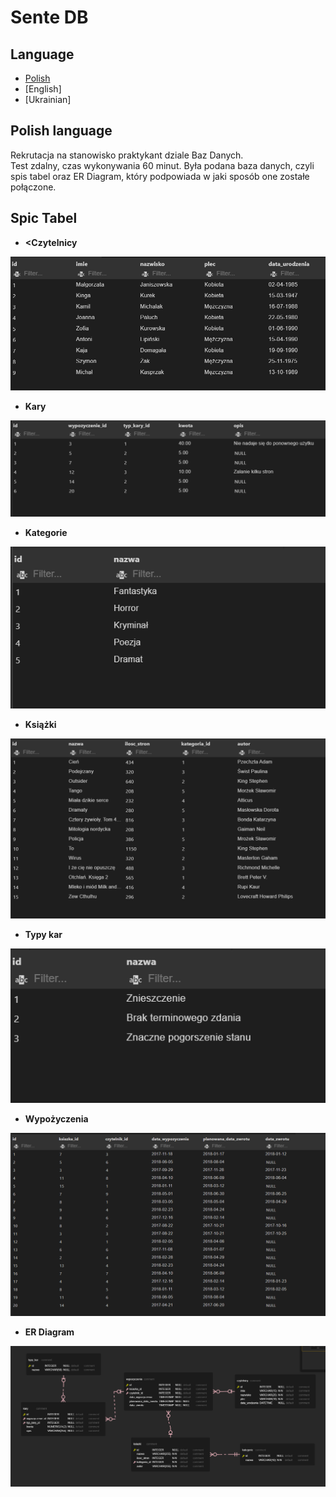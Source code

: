 # Sente DB 
## Language 
* [Polish](#polish-language)
* [English]
* [Ukrainian]
## Polish language
Rekrutacja na stanowisko praktykant  dziale Baz Danych.\
Test zdalny, czas wykonywania 60 minut.
Była podana baza danych, czyli spis tabel oraz ER Diagram, który 
podpowiada w jaki sposób one zostałe połączone. 

## Spic Tabel
* **<Czytelnicy**

![](https://github.com/Artemiusch/Sente_DB/blob/main/czytelnicy.PNG?raw=true "Title")

* **Kary**

![alt text](https://github.com/Artemiusch/Sente_DB/blob/testing_branch/kary.PNG?raw=false)


* **Kategorie**

![alt text](https://github.com/Artemiusch/Sente_DB/blob/main/kategorie.PNG)


* **Książki**

![alt text](https://github.com/Artemiusch/Sente_DB/blob/main/ksiazki.PNG)


* **Typy kar**

![alt text](https://github.com/Artemiusch/Sente_DB/blob/main/typy_kar.PNG)


* **Wypożyczenia**

![alt text](https://github.com/Artemiusch/Sente_DB/blob/main/wypozyczenia.PNG)


* **ER Diagram**

![alt text](https://github.com/Artemiusch/Sente_DB/blob/main/ER_Diagram.PNG)
